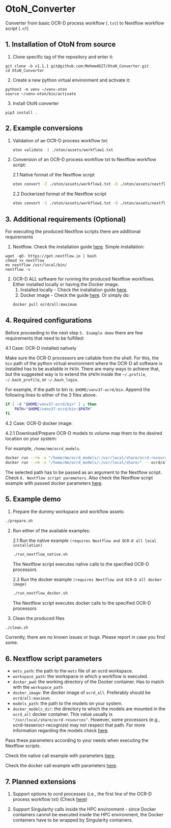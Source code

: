 # OtoN_Converter

Converter from basic OCR-D process workflow (`.txt`) to Nextflow workflow script (`.nf`)

## 1. Installation of OtoN from source
1. Clone specific tag of the repository and enter it:
```commandline
git clone -b v1.1.1 git@github.com:MehmedGIT/OtoN_Converter.git
cd OtoN_Converter
```
2. Create a new python virtual environment and activate it:
```commandline
python3 -m venv ~/venv-oton
source ~/venv-oton/bin/activate
```

3. Install OtoN converter
```commandline
pip3 install .
```

## 2. Example conversions

1. Validation of an OCR-D process workflow txt:
    ```bash
    oton validate -I ./oton/assets/workflow1.txt
    ```

2. Conversion of an OCR-D process workflow txt to Nextflow workflow script:

   2.1 Native format of the Nextflow script
    ```bash
    oton convert -I ./oton/assets/workflow1.txt -O ./oton/assets/nextflow1.nf
    ```
    2.2 Dockerized format of the Nextflow script
    ```bash
    oton convert -I ./oton/assets/workflow1.txt -O ./oton/assets/nextflow1_dockerized.nf -D
    ```

## 3. Additional requirements (Optional)

For executing the produced Nextflow scripts there are additional requirements

1. Nextflow. Check the installation guide [here](https://www.nextflow.io/docs/latest/getstarted.html). Simple installation:
```commandline
wget -qO- https://get.nextflow.io | bash
chmod +x nextflow
mv nextflow /usr/local/bin/
nextflow -v
```

2. OCR-D ALL software for running the produced Nextflow workflows. Either installed locally or having the Docker image.
    1. Installed locally - Check the installation guide [here](https://ocr-d.de/en/user_guide#virtual-environment-native-installation).
    2. Docker image - Check the guide [here](https://ocr-d.de/en/setup.html#ocrd_all-via-docker). Or simply do:
    ```bash
    docker pull ocrd/all:maximum
    ```

## 4. Required configurations

Before proceeding to the next step `5. Example demo` there are few requirements that need to be fulfilled:

4.1 Case: OCR-D installed natively

Make sure the OCR-D processors are callable from the shell. 
For this, the `bin` path of the python virtual environment where the OCR-D all software is installed has to be available in `PATH`.
There are many ways to achieve that, but the suggested way is to extend the `$PATH` inside the `~/.profile`, `~/.bash_profile`, or `~/.bash_login`.

For example, if the path to bin is: `$HOME/venv37-ocrd/bin`. Append the following lines to either of the 3 files above.

```bash
if [ -d "$HOME/venv37-ocrd/bin" ] ; then
    PATH="$HOME/venv37-ocrd/bin:$PATH"
fi
```


4.2 Case: OCR-D docker image:

4.2.1 Download/Prepare OCR-D models to volume map them to the desired location on your system:

For example, `/home/mm/ocrd_models`.

```bash
docker run --rm -v "/home/mm/ocrd_models/:/usr/local/share/ocrd-resources" -- ocrd/all:maximum ocrd resmgr download '*'
docker run --rm -v "/home/mm/ocrd_models/:/usr/local/share/" -- ocrd/all:maximum ocrd resmgr download ocrd-tesserocr-recognize '*'
```

The selected path has to be passed as an argument to the Nextflow script. 
Check `6. Nextflow script parameters`. 
Also check the Nextflow script example with passed docker parameters [here](https://github.com/MehmedGIT/OtoN_Converter/blob/master/run_nextflow_docker.sh).

## 5. Example demo

1. Prepare the dummy workspace and workflow assets:
```bash
./prepare.sh
```
2. Run either of the available examples:

    2.1 Run the native example `(requires Nextflow and OCR-D all local installation)`

    ```bash
    ./run_nextflow_native.sh
    ```
    The Nextflow script executes native calls to the specified OCR-D processors

    2.2 Run the docker example `(requires Nextflow and OCR-D all docker image)`
    ```bash
    ./run_nextflow_docker.sh
    ```
    The Nextflow script executes docker calls to the specified OCR-D processors

3. Clean the produced files
```bash
./clean.sh
```

Currently, there are no known issues or bugs. Please report in case you find some.

## 6. Nextflow script parameters

- `mets_path`: the path to the `mets` file of an ocrd workspace.
- `workspace_path`: the workspace in which a workflow is executed.
- `docker_pwd`: the working directory of the Docker container. 
Has to match with the `workspace_path`
- `docker_image`: the docker image of `ocrd_all`. Preferably should be `ocrd/all:maximum`.
- `models_path`: the path to the models on your system.
- `docker_models_dir`: the directory to which the models are mounted in the `ocrd_all` docker container. This value usually is `"/usr/local/share/ocrd-resources"`. However, some processors (e.g., ocrd-tesserocr-recognize) may not respect that path. For more information regarding the models check [here](https://ocr-d.de/en/models).

Pass these parameters according to your needs when executing the Nextflow scripts.

Check the native call example with parameters [here](https://github.com/MehmedGIT/OtoN_Converter/blob/master/run_nextflow_native.sh).

Check the docker call example with parameters [here](https://github.com/MehmedGIT/OtoN_Converter/blob/master/run_nextflow_docker.sh).

## 7. Planned extensions

1. Support options to ocrd processes (i.e., the first line of the OCR-D process workflow txt) (Check [here](https://github.com/MehmedGIT/OtoN_Converter/issues/3))

2. Support Singularity calls inside the HPC environment - since Docker containers cannot be executed inside the HPC environment, the Docker containers have to be wrapped by Singularity containers.
